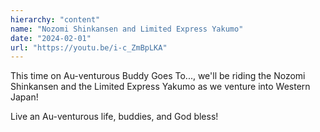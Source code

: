 ```yaml
---
hierarchy: "content"
name: "Nozomi Shinkansen and Limited Express Yakumo"
date: "2024-02-01"
url: "https://youtu.be/i-c_ZmBpLKA"
---
```


This time on Au-venturous Buddy Goes To..., we'll be riding the Nozomi Shinkansen and the Limited Express Yakumo as we venture into Western Japan!

Live an Au-venturous life, buddies, and God bless!
